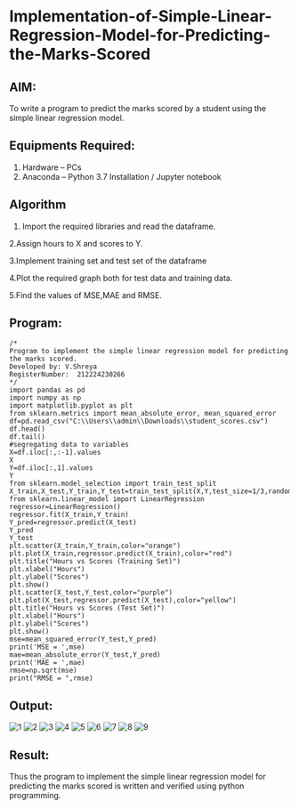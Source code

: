 # Implementation-of-Simple-Linear-Regression-Model-for-Predicting-the-Marks-Scored

## AIM:
To write a program to predict the marks scored by a student using the simple linear regression model.

## Equipments Required:
1. Hardware – PCs
2. Anaconda – Python 3.7 Installation / Jupyter notebook

## Algorithm
1. Import the required libraries and read the dataframe.
   
2.Assign hours to X and scores to Y.

3.Implement training set and test set of the dataframe

4.Plot the required graph both for test data and training data.

5.Find the values of MSE,MAE and RMSE.

## Program:
```
/*
Program to implement the simple linear regression model for predicting the marks scored.
Developed by: V.Shreya
RegisterNumber:  212224230266
*/
import pandas as pd
import numpy as np
import matplotlib.pyplot as plt
from sklearn.metrics import mean_absolute_error, mean_squared_error
df=pd.read_csv("C:\\Users\\admin\\Downloads\\student_scores.csv")
df.head()
df.tail()
#segregating data to variables
X=df.iloc[:,:-1].values
X
Y=df.iloc[:,1].values
Y
from sklearn.model_selection import train_test_split
X_train,X_test,Y_train,Y_test=train_test_split(X,Y,test_size=1/3,random_state=0)
from sklearn.linear_model import LinearRegression
regressor=LinearRegression()
regressor.fit(X_train,Y_train)
Y_pred=regressor.predict(X_test)
Y_pred
Y_test
plt.scatter(X_train,Y_train,color="orange")
plt.plot(X_train,regressor.predict(X_train),color="red")
plt.title("Hours vs Scores (Training Set)")
plt.xlabel("Hours")
plt.ylabel("Scores")
plt.show()
plt.scatter(X_test,Y_test,color="purple")
plt.plot(X_test,regressor.predict(X_test),color="yellow")
plt.title("Hours vs Scores (Test Set)")
plt.xlabel("Hours")
plt.ylabel("Scores")
plt.show()
mse=mean_squared_error(Y_test,Y_pred)
print('MSE = ',mse)
mae=mean_absolute_error(Y_test,Y_pred)
print('MAE = ',mae)
rmse=np.sqrt(mse)
print("RMSE = ",rmse)
```

## Output:
![1](https://github.com/user-attachments/assets/4c65f391-5a05-4488-af0e-ad6422cd65a7)
![2](https://github.com/user-attachments/assets/12b8f4cf-64f3-42dd-98fa-a52e6785c08e)
![3](https://github.com/user-attachments/assets/402a2a76-e4da-4ef6-8e1a-3a41fbd6f1cb)
![4](https://github.com/user-attachments/assets/8f70c4e9-1b41-4974-a90f-28b8fcc35242)
![5](https://github.com/user-attachments/assets/4bae9386-70fd-4747-8065-cfec01d514bd)
![6](https://github.com/user-attachments/assets/b61c9070-9823-4200-bf68-810226b21410)
![7](https://github.com/user-attachments/assets/1e9b0778-861b-4c60-b649-2d5574b1befc)
![8](https://github.com/user-attachments/assets/f09a6fe1-b2aa-4874-b89d-7b782d400fa0)
![9](https://github.com/user-attachments/assets/92d125e7-d7db-4869-a66c-eee36fcdca2d)



## Result:
Thus the program to implement the simple linear regression model for predicting the marks scored is written and verified using python programming.

